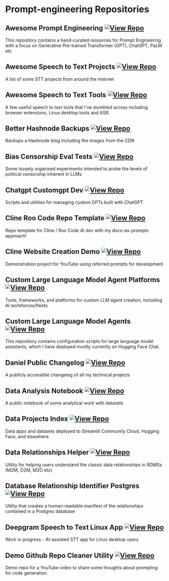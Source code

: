# Prompt-engineering Repositories

## Awesome Prompt Engineering [![View Repo](https://img.shields.io/badge/view-repo-green)](https://github.com/danielrosehill/Awesome-Prompt-Engineering)
This repository contains a hand-curated resources for Prompt Engineering with a focus on Generative Pre-trained Transformer (GPT), ChatGPT, PaLM etc 

## Awesome Speech to Text Projects [![View Repo](https://img.shields.io/badge/view-repo-green)](https://github.com/danielrosehill/Awesome-STT-Projects)
A list of some STT projects from around the internet

## Awesome Speech to Text Tools [![View Repo](https://img.shields.io/badge/view-repo-green)](https://github.com/danielrosehill/Awesome-STT-Tools)
A few useful speech to text tools that I've stumbled across including browser extensions, Linux desktop tools and ASR. 

## Better Hashnode Backups [![View Repo](https://img.shields.io/badge/view-repo-green)](https://github.com/danielrosehill/Better-Hashnode-Backups)
Backups a Hashnode blog including the images from the CDN

## Bias Censorship Eval Tests [![View Repo](https://img.shields.io/badge/view-repo-green)](https://github.com/danielrosehill/Bias-Censorship-Eval-Tests)
Some loosely organised experiments intended to probe the levels of political censorship inherent in LLMs

## Chatgpt Customgpt Dev [![View Repo](https://img.shields.io/badge/view-repo-green)](https://github.com/danielrosehill/ChatGPT-CustomGPT-Dev)
Scripts and utilities for managing custom GPTs built with ChatGPT

## Cline Roo Code Repo Template [![View Repo](https://img.shields.io/badge/view-repo-green)](https://github.com/danielrosehill/Cline-Roo-Code-Repo-Template)
Repo template for Cline / Roo Code AI dev with my docs-as-prompts approach!

## Cline Website Creation Demo [![View Repo](https://img.shields.io/badge/view-repo-green)](https://github.com/danielrosehill/Cline-Website-Creation-Demo)
Demonstration project for YouTube using referred prompts for development

## Custom Large Language Model Agent Platforms [![View Repo](https://img.shields.io/badge/view-repo-green)](https://github.com/danielrosehill/Custom-LLM-Agent-Platforms)
Tools, frameworks, and platforms for custom LLM agent creation, including AI workforces/fleets

## Custom Large Language Model Agents [![View Repo](https://img.shields.io/badge/view-repo-green)](https://github.com/danielrosehill/Custom-LLM-Agents)
This repository contains configuration scripts for large language model assistants, which I have deployed mostly currently on Hugging Face Chat. 

## Daniel Public Changelog [![View Repo](https://img.shields.io/badge/view-repo-green)](https://github.com/danielrosehill/Daniel-Public-Changelog)
A publicly accessible changelog of all my technical projects

## Data Analysis Notebook [![View Repo](https://img.shields.io/badge/view-repo-green)](https://github.com/danielrosehill/Data-Analysis-Notebook)
A public notebook of some analytical work with datasets

## Data Projects Index [![View Repo](https://img.shields.io/badge/view-repo-green)](https://github.com/danielrosehill/Data-Projects-Index)
Data apps and datasets deployed to Streamlit Community Cloud, Hugging Face, and elsewhere. 

## Data Relationships Helper [![View Repo](https://img.shields.io/badge/view-repo-green)](https://github.com/danielrosehill/Data-Relationships-Helper)
Utility for helping users understand the classic data relationships in RDMSs (M2M, O2M, M2O etc)

## Database Relationship Identifier Postgres [![View Repo](https://img.shields.io/badge/view-repo-green)](https://github.com/danielrosehill/Database-Relationship-Identifier-Postgres)
Utility that creates a human-readable manifest of the relationships contained in a Postgres database

## Deepgram Speech to Text Linux App [![View Repo](https://img.shields.io/badge/view-repo-green)](https://github.com/danielrosehill/Deepgram-STT-Linux-App)
Work in progress - AI-assisted STT app for Linux desktop users

## Demo Github Repo Cleaner Utility [![View Repo](https://img.shields.io/badge/view-repo-green)](https://github.com/danielrosehill/Demo-Github-Repo-Cleaner-Utility)
Demo repo for a YouTube video to share some thoughts about prompting for code generation.

